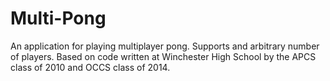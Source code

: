 # Multi-Pong
An application for playing multiplayer pong. Supports and arbitrary number of players. Based on code written at Winchester High School by the APCS class of 2010 and OCCS class of 2014.